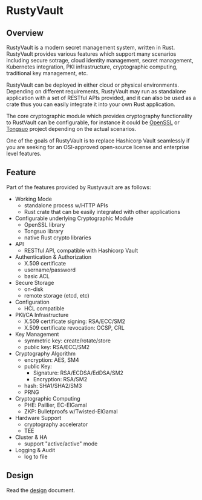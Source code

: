 # RustyVault

## Overview

RustyVault is a modern secret management system, written in Rust. RustyVault provides various features which support many scenarios including secure sotrage, cloud identity management, secret management, Kubernetes integration, PKI infrastructure, cryptographic computing, traditional key management, etc.

RustyVault can be deployed in either cloud or physical environments. Depending on different requirements, RustyVault may run as standalone application with a set of RESTful APIs provided, and it can also be used as a crate thus you can easily integrate it into your own Rust application.

The core cryptographic module which provides cryptography functionality to RustVault can be configurable, for instance it could be [OpenSSL](https://github.com/openssl/openssl) or [Tongsuo](https://github.com/Tongsuo-Project/Tongsuo) project depending on the actual scenarios.

One of the goals of RustyVault is to replace Hashicorp Vault seamlessly if you are seeking for an OSI-approved open-source license and enterprise level features.

## Feature

Part of the features provided by Rustyvault are as follows:

* Working Mode
  * standalone process w/HTTP APIs
  * Rust crate that can be easily integrated with other applications
* Configurable underlying Cryptographic Module
  * OpenSSL library
  * Tongsuo library
  * native Rust crypto libraries
* API
  * RESTful API, compatible with Hashicorp Vault
* Authentication & Authorization
  * X.509 certificate
  * username/password
  * basic ACL
* Secure Storage
  * on-disk
  * remote storage (etcd, etc)
* Configuration
  * HCL compatible
* PKI/CA Infrastructure
  * X.509 certificate signing: RSA/ECC/SM2
  * X.509 certificate revocation: OCSP, CRL
* Key Management
  * symmetric key: create/rotate/store
  * public key: RSA/ECC/SM2
* Cryptography Algorithm
  * encryption: AES, SM4
  * public Key:
      * Signature: RSA/ECDSA/EdDSA/SM2
      * Encryption: RSA/SM2
  * hash: SHA1/SHA2/SM3
  * PRNG
* Cryptographic Computing
  * PHE: Paillier, EC-ElGamal
  * ZKP: Bulletproofs w/Twisted-ElGamal
* Hardware Support
  * cryptography accelerator
  * TEE
* Cluster & HA
  * support "active/active" mode
* Logging & Audit
  * log to file

## Design

Read the [design](.\/design.md) document.
